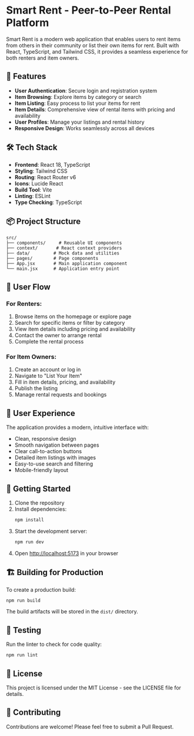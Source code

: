 # Smart Rent - Peer-to-Peer Rental Platform

Smart Rent is a modern web application that enables users to rent items from others in their community or list their own items for rent. Built with React, TypeScript, and Tailwind CSS, it provides a seamless experience for both renters and item owners.

## 🚀 Features

- **User Authentication**: Secure login and registration system
- **Item Browsing**: Explore items by category or search
- **Item Listing**: Easy process to list your items for rent
- **Item Details**: Comprehensive view of rental items with pricing and availability
- **User Profiles**: Manage your listings and rental history
- **Responsive Design**: Works seamlessly across all devices

## 🛠️ Tech Stack

- **Frontend**: React 18, TypeScript
- **Styling**: Tailwind CSS
- **Routing**: React Router v6
- **Icons**: Lucide React
- **Build Tool**: Vite
- **Linting**: ESLint
- **Type Checking**: TypeScript

## 📦 Project Structure

```
src/
├── components/     # Reusable UI components
├── context/       # React context providers
├── data/         # Mock data and utilities
├── pages/        # Page components
├── App.jsx       # Main application component
└── main.jsx      # Application entry point
```

## 🔄 User Flow

### For Renters:
1. Browse items on the homepage or explore page
2. Search for specific items or filter by category
3. View item details including pricing and availability
4. Contact the owner to arrange rental
5. Complete the rental process

### For Item Owners:
1. Create an account or log in
2. Navigate to "List Your Item"
3. Fill in item details, pricing, and availability
4. Publish the listing
5. Manage rental requests and bookings

## 🎨 User Experience

The application provides a modern, intuitive interface with:

- Clean, responsive design
- Smooth navigation between pages
- Clear call-to-action buttons
- Detailed item listings with images
- Easy-to-use search and filtering
- Mobile-friendly layout

## 🚀 Getting Started

1. Clone the repository
2. Install dependencies:
   ```bash
   npm install
   ```
3. Start the development server:
   ```bash
   npm run dev
   ```
4. Open [http://localhost:5173](http://localhost:5173) in your browser

## 🏗️ Building for Production

To create a production build:

```bash
npm run build
```

The build artifacts will be stored in the `dist/` directory.

## 🧪 Testing

Run the linter to check for code quality:

```bash
npm run lint
```

## 📝 License

This project is licensed under the MIT License - see the LICENSE file for details.

## 🤝 Contributing

Contributions are welcome! Please feel free to submit a Pull Request. 